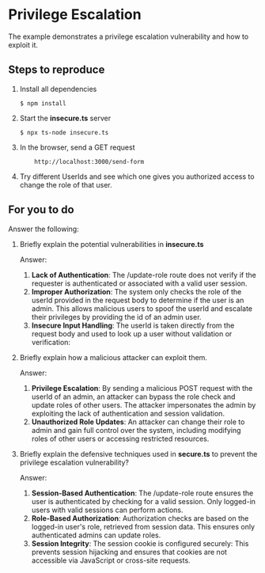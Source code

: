 # Privilege Escalation

The example demonstrates a privilege escalation vulnerability and how to exploit it.

## Steps to reproduce

1. Install all dependencies

    `$ npm install`

2. Start the **insecure.ts** server

    `$ npx ts-node insecure.ts`

3. In the browser, send a GET request

    ```
        http://localhost:3000/send-form
    ```

4. Try different UserIds and see which one gives you authorized access to change the role of that user.

## For you to do

Answer the following:

1. Briefly explain the potential vulnerabilities in **insecure.ts**
    
    Answer: 
    1. **Lack of Authentication**:
    The /update-role route does not verify if the requester is authenticated or associated with a valid user session.
    2. **Improper Authorization**:
    The system only checks the role of the userId provided in the request body to determine if the user is an admin.
    This allows malicious users to spoof the userId and escalate their privileges by providing the id of an admin user.
    3. **Insecure Input Handling**:
    The userId is taken directly from the request body and used to look up a user without validation or verification:

2. Briefly explain how a malicious attacker can exploit them.
   
    Answer: 
    1. **Privilege Escalation**:
    By sending a malicious POST request with the userId of an admin, an attacker can bypass the role check and update roles of other users.
    The attacker impersonates the admin by exploiting the lack of authentication and session validation.
    2. **Unauthorized Role Updates**:
    An attacker can change their role to admin and gain full control over the system, including modifying roles of other users or accessing restricted resources.

3. Briefly explain the defensive techniques used in **secure.ts** to prevent the privilege escalation vulnerability?
    
    Answer: 
    1. **Session-Based Authentication**:
    The /update-role route ensures the user is authenticated by checking for a valid session.
    Only logged-in users with valid sessions can perform actions.
    2. **Role-Based Authorization**:
    Authorization checks are based on the logged-in user's role, retrieved from session data.
    This ensures only authenticated admins can update roles.
    3. **Session Integrity**:
    The session cookie is configured securely:
    This prevents session hijacking and ensures that cookies are not accessible via JavaScript or cross-site requests.